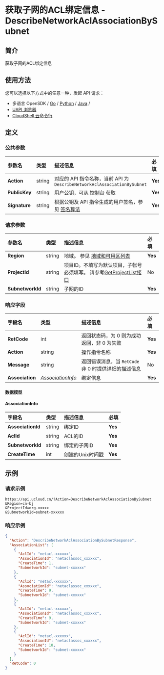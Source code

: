 # 获取子网的ACL绑定信息 - DescribeNetworkAclAssociationBySubnet

## 简介

获取子网的ACL绑定信息






## 使用方法

您可以选择以下方式中的任意一种，发起 API 请求：
- 多语言 OpenSDK / [Go](https://github.com/ucloud/ucloud-sdk-go) / [Python](https://github.com/ucloud/ucloud-sdk-python3) / [Java](https://github.com/ucloud/ucloud-sdk-java) /
- [UAPI 浏览器](https://console.ucloud.cn/uapi/detail?id=DescribeNetworkAclAssociationBySubnet)
- [CloudShell 云命令行](https://shell.ucloud.cn/)


## 定义

### 公共参数

| 参数名 | 类型 | 描述信息 | 必填 |
|:---|:---|:---|:---|
| **Action**     | string  | 对应的 API 指令名称，当前 API 为 `DescribeNetworkAclAssociationBySubnet`                        | **Yes** |
| **PublicKey**  | string  | 用户公钥，可从 [控制台](https://console.ucloud.cn/uapi/apikey) 获取                                             | **Yes** |
| **Signature**  | string  | 根据公钥及 API 指令生成的用户签名，参见 [签名算法](api/summary/signature.md)  | **Yes** |

### 请求参数

| 参数名 | 类型 | 描述信息 | 必填 |
|:---|:---|:---|:---|
| **Region** | string | 地域。 参见 [地域和可用区列表](api/summary/regionlist) |**Yes**|
| **ProjectId** | string | 项目ID。不填写为默认项目，子帐号必须填写。 请参考[GetProjectList接口](api/summary/get_project_list) |No|
| **SubnetworkId** | string | 子网的ID |**Yes**|

### 响应字段

| 字段名 | 类型 | 描述信息 | 必填 |
|:---|:---|:---|:---|
| **RetCode** | int | 返回状态码，为 0 则为成功返回，非 0 为失败 |**Yes**|
| **Action** | string | 操作指令名称 |**Yes**|
| **Message** | string | 返回错误消息，当 `RetCode` 非 0 时提供详细的描述信息 |No|
| **Association** | [*AssociationInfo*](#AssociationInfo) | 绑定信息 |**Yes**|

#### 数据模型


#### AssociationInfo

| 字段名 | 类型 | 描述信息 | 必填 |
|:---|:---|:---|:---|
| **AssociationId** | string | 绑定ID |**Yes**|
| **AclId** | string | ACL的ID |**Yes**|
| **SubnetworkId** | string | 绑定的子网ID |**Yes**|
| **CreateTime** | int | 创建的Unix时间戳 |**Yes**|

## 示例

### 请求示例
    
```
https://api.ucloud.cn/?Action=DescribeNetworkAclAssociationBySubnet
&Region=cn-bj
&ProjectId=org-xxxxx
&SubnetworkId=subnet-xxxxxx
```

### 响应示例
    
```json
{
  "Action": "DescribeNetworkAclAssociationBySubnetResponse",
  "AssociationList": [
    {
      "AclId": "netacl-xxxxxx",
      "AssociationId": "netaclassoc_xxxxxx",
      "CreateTime": 1,
      "SubnetworkId": "subnet-xxxxxx"
    },
    {
      "AclId": "netacl-xxxxxx",
      "AssociationId": "netaclassoc_xxxxxx",
      "CreateTime": 9,
      "SubnetworkId": "subnet-xxxxxx"
    },
    {
      "AclId": "netacl-xxxxxx",
      "AssociationId": "netaclassoc_xxxxxx",
      "CreateTime": 9,
      "SubnetworkId": "subnet-xxxxxx"
    },
    {
      "AclId": "netacl-xxxxxx",
      "AssociationId": "netaclassoc_xxxxxx",
      "CreateTime": 10,
      "SubnetworkId": "subnet-xxxxxx"
    }
  ],
  "RetCode": 0
}
```





